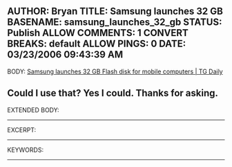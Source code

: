 AUTHOR: Bryan
TITLE: Samsung launches 32 GB
BASENAME: samsung_launches_32_gb
STATUS: Publish
ALLOW COMMENTS: 1
CONVERT BREAKS: __default__
ALLOW PINGS: 0
DATE: 03/23/2006 09:43:39 AM
-----
BODY:
<a title="
Samsung launches 32 GB Flash disk for mobile computers | TG Daily" href="http://www.tgdaily.com/2006/03/21/32gb_ssd_samsung/">
Samsung launches 32 GB Flash disk for mobile computers | TG Daily</a>

Could I use that? Yes I could. Thanks for asking.
-----
EXTENDED BODY:

-----
EXCERPT:

-----
KEYWORDS:

-----



